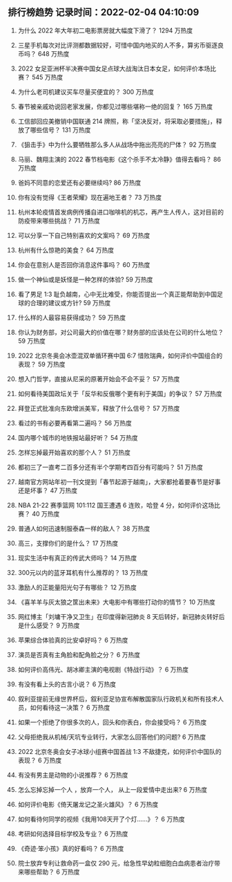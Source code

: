 
## 排行榜趋势 记录时间：2022-02-04 04:10:09
  
  1. 为什么 2022 年大年初二电影票房就大幅度下滑了？ 1294 万热度
    
  2. 三星手机每次对比评测都数据较好，可惜中国内地买的人不多，算劣币驱逐良币吗？ 648 万热度
    
  3. 2022 女足亚洲杯半决赛中国女足点球大战淘汰日本女足，如何评价本场比赛？ 545 万热度
    
  4. 为什么老司机建议买车尽量买便宜的？ 300 万热度
    
  5. 春节被亲戚劝说回老家发展，你都见过哪些堪称一绝的回复？ 165 万热度
    
  6. 工信部回应美撤销中国联通 214 牌照，称「坚决反对，将采取必要措施」，释放了哪些信号？ 131 万热度
    
  7. 《狙击手》中为什么要牺牲那么多人从战场中拖出亮亮的尸体？ 92 万热度
    
  8. 马丽、魏翔主演的 2022 春节档电影《这个杀手不太冷静》值得去看吗？ 86 万热度
    
  9. 爸妈不同意的恋爱还有必要继续吗? 86 万热度
    
  10. 你有没有觉得《王者荣耀》现在遍地王者？ 73 万热度
    
  11. 杭州本轮疫情首发病例传播自进口咖啡机的机芯，再产生人传人，这对目前的防疫带来哪些挑战？ 71 万热度
    
  12. 可以分享一下自己特别喜欢的文案吗？ 69 万热度
    
  13. 杭州有什么惊艳的美食？ 64 万热度
    
  14. 你会在意别人是否回你消息这件事吗？ 60 万热度
    
  15. 做一个神仙或是妖怪是一种怎样的体验? 59 万热度
    
  16. 看了男足 1:3 耻负越南，心中无比难受，你能否提出一个真正能帮助到中国足球的合理的建议或方针? 59 万热度
    
  17. 什么样的人最容易获得成功？ 59 万热度
    
  18. 你认为财务部，对公司最大的价值在哪？财务部的应该处在公司的什么地位？ 59 万热度
    
  19. 2022 北京冬奥会冰壶混双单循环赛中国 6:7 惜败瑞典，如何评价中国组合的表现？ 59 万热度
    
  20. 想入门哲学，直接从尼采的原著开始会不会不妥？ 57 万热度
    
  21. 如何看待美国政坛关于「反华和反俄哪个更有利于美国」的争议？ 57 万热度
    
  22. 拜登正式批准向东欧增派美军，释放了什么信号？ 57 万热度
    
  23. 看过的书有必要再看第二遍吗？ 56 万热度
    
  24. 国内哪个城市的地铁报站最好听？ 54 万热度
    
  25. 怎样忘掉最开始喜欢的那个人？ 51 万热度
    
  26. 都初三了一直考二百多分还有半个学期考四百分有可能吗？ 51 万热度
    
  27. 越南官方网站年初一刊文提到「春节起源于越南」，大家都抢着要春节是好事还是坏事？ 47 万热度
    
  28. NBA 21-22 赛季篮网 101:112 国王遭遇 6 连败，哈登 4 分，如何评价这场比赛？ 40 万热度
    
  29. 普通人如何迅速制服泰森一样的敌人？ 38 万热度
    
  30. 高三，支撑你们的是什么？ 17 万热度
    
  31. 现实生活中有真正的传武大师吗？ 14 万热度
    
  32. 300元以内的蓝牙耳机有什么推荐的？ 13 万热度
    
  33. 激励人的正能量阳光句子有哪些？ 12 万热度
    
  34. 《喜羊羊与灰太狼之筐出未来》大电影中有哪些打动你的情节？ 10 万热度
    
  35. 网红博主「刘墉干净又卫生」在印度得新冠肺炎 8 天后转好，新冠肺炎转好后是什么感受？ 9 万热度
    
  36. 苹果综合体验真的比安卓好吗？ 6 万热度
    
  37. 演员是否真有主角脸和配角脸之分？ 6 万热度
    
  38. 如何评价高伟光、胡冰卿主演的电视剧《特战行动》？ 6 万热度
    
  39. 有没有看上头的古言小说？ 6 万热度
    
  40. 叙利亚提前无缘世界杯后，叙利亚足协宣布解散国家队行政机关和所有技术人员，如何看待这一决策？ 6 万热度
    
  41. 如果一个拒绝了你很多次的人，回头和你表白，你会接受吗？ 6 万热度
    
  42. 父母拒绝我从机械/天坑专业转行，大家怎么回答他们的问题? 6 万热度
    
  43. 2022 北京冬奥会女子冰球小组赛中国首战 1:3 不敌捷克，如何评价中国队的表现？ 6 万热度
    
  44. 有没有男主是动物的小说推荐？ 6 万热度
    
  45. 怎么忘掉忘掉一个人 ，放弃一个人， 从上一段爱情中走出来? 6 万热度
    
  46. 如何评价电影《倚天屠龙记之圣火雄风》？ 6 万热度
    
  47. 如何看待何同学的视频《我用108天开了个灯......》？ 6 万热度
    
  48. 考研如何选择目标学校及专业？ 6 万热度
    
  49. 《奇迹·笨小孩》真的好看吗？ 6 万热度
    
  50. 院士放弃专利让救命药一盒仅 290 元，给急性早幼粒细胞白血病患者治疗带来哪些帮助？ 6 万热度
    